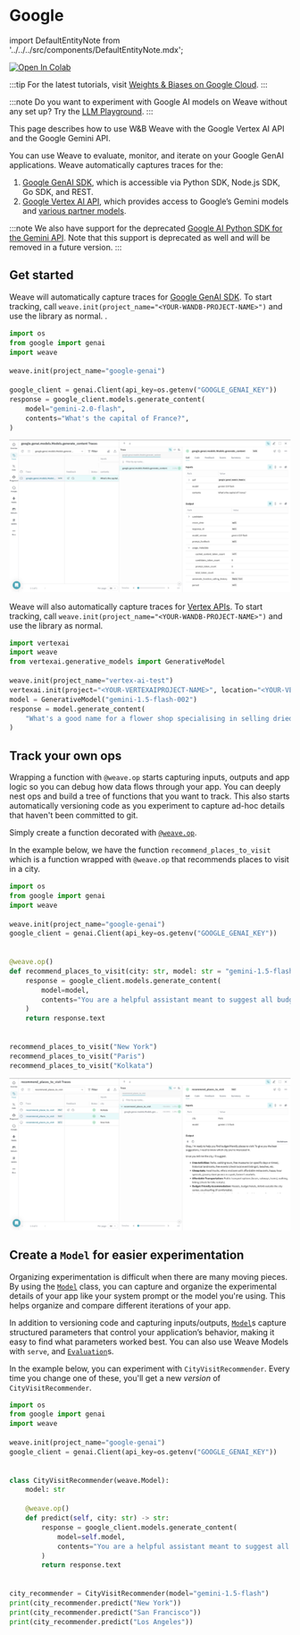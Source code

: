 # Google

import DefaultEntityNote from '../../../src/components/DefaultEntityNote.mdx';

<a target="_blank" href="https://github.com/wandb/examples/blob/master/weave/docs/quickstart_google.ipynb">
  <img src="https://colab.research.google.com/assets/colab-badge.svg" alt="Open In Colab"/>
</a>

:::tip
For the latest tutorials, visit [Weights & Biases on Google Cloud](https://wandb.ai/site/partners/googlecloud/).
:::

:::note
Do you want to experiment with Google AI models on Weave without any set up? Try the [LLM Playground](../tools/playground.md).
:::

This page describes how to use W&B Weave with the Google Vertex AI API and the Google Gemini API.

You can use Weave to evaluate, monitor, and iterate on your Google GenAI applications. Weave automatically captures traces for the:

1. [Google GenAI SDK](https://github.com/googleapis/python-genai), which is accessible via Python SDK, Node.js SDK, Go SDK, and REST.
2. [Google Vertex AI API](https://cloud.google.com/vertex-ai/docs), which provides access to Google’s Gemini models and [various partner models](https://cloud.google.com/vertex-ai/generative-ai/docs/partner-models/use-partner-models).

:::note
We also have support for the deprecated [Google AI Python SDK for the Gemini API](https://github.com/google-gemini/deprecated-generative-ai-python). Note that this support is deprecated as well and will be removed in a future version.
:::

## Get started

Weave will automatically capture traces for [Google GenAI SDK](https://github.com/googleapis/python-genai). To start tracking, call `weave.init(project_name="<YOUR-WANDB-PROJECT-NAME>")` and use the library as normal. <DefaultEntityNote />.

```python
import os
from google import genai
import weave

weave.init(project_name="google-genai")

google_client = genai.Client(api_key=os.getenv("GOOGLE_GENAI_KEY"))
response = google_client.models.generate_content(
    model="gemini-2.0-flash",
    contents="What's the capital of France?",
)
```

[![dspy_trace.png](imgs/google-genai-trace.png)](https://wandb.ai/geekyrakshit/google-genai/weave/traces)

Weave will also automatically capture traces for [Vertex APIs](https://github.com/googleapis/python-aiplatform/tree/main/vertexai/generative_models). To start tracking, call `weave.init(project_name="<YOUR-WANDB-PROJECT-NAME>")` and use the library as normal.

```python
import vertexai
import weave
from vertexai.generative_models import GenerativeModel

weave.init(project_name="vertex-ai-test")
vertexai.init(project="<YOUR-VERTEXAIPROJECT-NAME>", location="<YOUR-VERTEXAI-PROJECT-LOCATION>")
model = GenerativeModel("gemini-1.5-flash-002")
response = model.generate_content(
    "What's a good name for a flower shop specialising in selling dried flower bouquets?"
)
```

## Track your own ops

Wrapping a function with `@weave.op` starts capturing inputs, outputs and app logic so you can debug how data flows through your app. You can deeply nest ops and build a tree of functions that you want to track. This also starts automatically versioning code as you experiment to capture ad-hoc details that haven't been committed to git.

Simply create a function decorated with [`@weave.op`](/guides/tracking/ops).

In the example below, we have the function `recommend_places_to_visit` which is a function wrapped with `@weave.op` that recommends places to visit in a city.

```python
import os
from google import genai
import weave

weave.init(project_name="google-genai")
google_client = genai.Client(api_key=os.getenv("GOOGLE_GENAI_KEY"))


@weave.op()
def recommend_places_to_visit(city: str, model: str = "gemini-1.5-flash"):
    response = google_client.models.generate_content(
        model=model,
        contents="You are a helpful assistant meant to suggest all budget-friendly places to visit in a city",
    )
    return response.text


recommend_places_to_visit("New York")
recommend_places_to_visit("Paris")
recommend_places_to_visit("Kolkata")
```

[![dspy_trace.png](imgs/google-genai-ops.png)](https://wandb.ai/geekyrakshit/google-genai/weave/traces)

## Create a `Model` for easier experimentation

Organizing experimentation is difficult when there are many moving pieces. By using the [`Model`](../core-types/models) class, you can capture and organize the experimental details of your app like your system prompt or the model you're using. This helps organize and compare different iterations of your app. 

In addition to versioning code and capturing inputs/outputs, [`Model`](../core-types/models)s capture structured parameters that control your application’s behavior, making it easy to find what parameters worked best. You can also use Weave Models with `serve`, and [`Evaluation`](../core-types/evaluations.md)s.

In the example below, you can experiment with `CityVisitRecommender`. Every time you change one of these, you'll get a new _version_ of `CityVisitRecommender`.

```python
import os
from google import genai
import weave

weave.init(project_name="google-genai")
google_client = genai.Client(api_key=os.getenv("GOOGLE_GENAI_KEY"))


class CityVisitRecommender(weave.Model):
    model: str

    @weave.op()
    def predict(self, city: str) -> str:
        response = google_client.models.generate_content(
            model=self.model,
            contents="You are a helpful assistant meant to suggest all budget-friendly places to visit in a city",
        )
        return response.text


city_recommender = CityVisitRecommender(model="gemini-1.5-flash")
print(city_recommender.predict("New York"))
print(city_recommender.predict("San Francisco"))
print(city_recommender.predict("Los Angeles"))
```
